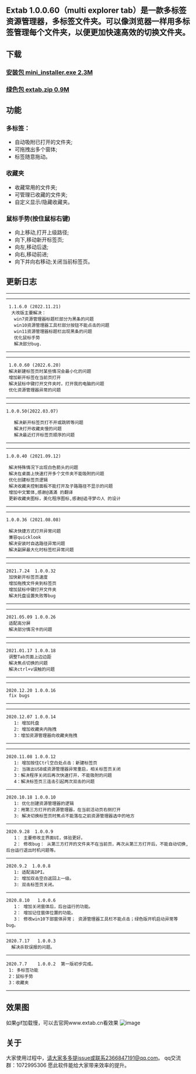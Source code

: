  ## Extab 1.0.0.60（multi explorer tab）是一款多标签资源管理器，多标签文件夹。可以像浏览器一样用多标签管理每个文件夹，以便更加快速高效的切换文件夹。
 
 ## 下载
   ### [安装包 mini_installer.exe 2.3M](http://extab.cn/download/mini_installer_1.0.0.68.exe)    
   ### [绿色包 extab.zip 0.9M](http://extab.cn/download/extab_1.0.0.68.zip)
   
   
 ## 功能 
   ### 多标签：
   * 自动吸附已打开的文件夹;
   * 可拖拽出多个窗体;
   * 标签随意拖动。
   ### 收藏夹
   * 收藏常用的文件夹;
   * 可管理已收藏的文件夹;
   * 自定义显示/隐藏收藏夹。
   ### 鼠标手势(按住鼠标右键)
   * 向上移动,打开上级路径; 
   * 向下,移动新开标签页;
   * 向左,移动后退;
   * 向右,移动前进;
   * 向下并向右移动;关闭当前标签页。
       
 ## 更新日志
 **********************************************************************************
  **********************************************************************************
     1.1.6.0 (2022.11.21)
      大改版主要解决：
       win7资源管理器标题栏部分为黑条的问题
       win10资源管理器工具栏部分按钮不能点击的问题
       win11资源管理器标题栏出现黑条的问题
       优化鼠标手势 
       解决部分bug.
   
  **********************************************************************************
  **********************************************************************************
     1.0.0.60 (2022.6.20)
     解决新建标签页时某些情况会最小化的问题
     增加新开标签在当前页打开
     解决鼠标中键打开文件夹时，打开我的电脑的问题
     优化资源管理器异常的问题
   **********************************************************************************
  **********************************************************************************
    1.0.0.50(2022.03.07)

       解决新开标签页打不开或跳转等问题
       解决打开收藏夹慢的问题
       解决最近打开标签页顺序的问题
 **********************************************************************************
 **********************************************************************************
    1.0.0.40 (2021.09.12)

     解决特殊情况下出现白色箭头的问题
     解决在桌面上快速打开多个文件夹不能吸附的问题
     优化创建标签页逻辑
     解决收藏夹控制面板不能打开及子路路径不显示的问题
     增加中文繁体,感谢@滿滿 的翻译
     更新收藏夹图标，美化程序图标,感谢@追寻梦の人 的设计

  **********************************************************************************
  **********************************************************************************

    1.0.0.36 (2021.08.08)

     解决快捷方式打开异常问题
     兼容quicklook
     解决安装时自选路径异常问题
     解决副屏最大化时标签栏异常问题

  **********************************************************************************
  **********************************************************************************
    2021.7.24  1.0.0.32 
     加快新开标签页速度
     增加拖拽文件夹到标签页
     增加鼠标中键打开文件夹
     解决托盘设置失败等bug
  **********************************************************************************
  **********************************************************************************
    2021.05.09 1.0.0.26
     适配高分屏
     解决部分情况卡的问题
   **********************************************************************************
  **********************************************************************************
    2021.01.17 1.0.0.18
     调整Tab页面上边边距
     解决焦点切换的问题
     解决ctrl+v误触的问题
 ***********************************************************************************
 **********************************************************************************
    2020.12.20 1.0.0.16
     fix bugs       
 ***********************************************************************************
 **********************************************************************************
    2020.12.07 1.0.0.14
       1: 增加托盘
       2: 增加收藏夹内拖拽
       3：增加资源管理器向收藏夹拖拽
       
 ***********************************************************************************
 **********************************************************************************
    2020.11.08 1.0.0.12
       1: 增加按住Ctrl空白处点击：新建标签页
       2: 当拨出USB或资源管理器异常重启，相关标签页关闭
       3：解决程序关闭后再次快速打开，不能吸附的问题
       4：解决标签页三连击引起两次双击的问题
 ***********************************************************************************
    2020.10.18 1.0.0.10
       1: 优化创建资源管理器的逻辑　
       2：用第三方打开的资源管理器，在当前活动页右侧打开
       3: 解决切换标签页时焦点不能落在之前资源管理器选中的地方
***********************************************************************************
    2020.9.28  1.0.0.9
       1： 主要修改主界面UI，体验更好。
       2： 修改bug： 从第三方打开的文件夹不在当前页，再次从第三方打开后，不能自动切换, 后台运行退出时机问题等。
***********************************************************************************
    2020.9.2  1.0.0.8
       1: 适配高DPI。
       2: 增加双击空白返回上一级。
       3: 双击标签页关闭。
***********************************************************************************
    2020.8.10   1.0.0.6  
       1： 增加关闭窗体后，后台运行的功能。
       2： 增加记住窗体位置的功能。
       3： 修改win10下部窗体异常； 资源管理器工具栏不能点击；绿色版开机启动异常等bug。
***********************************************************************************
    2020.7.17   1.0.0.3  
      解决杀软误报的问题。
 ***********************************************************************************
    2020.7.7    1.0.0.2  第一版初步完成。
     1: 多标签功能
     2：鼠标手势
     3：收藏夹
***********************************************************************************    
  
       
 ## 效果图
 如果gif加载慢，可以去官网www.extab.cn看效果
 ![image](http://extab-video.oss-cn-beijing.aliyuncs.com/GIF%202020-6-20%209-56-03.gif)
 ## 关于
   大家使用过程中，请大家多多提issue或联系2366847191@qq.com。
   qq交流群：1072995306
   愿此软件能给大家带来效率的提升。
   
